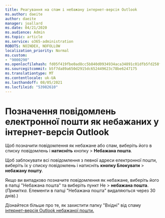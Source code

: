 ```yaml
---
title: Реагування на спам і небажану інтернет-версія Outlook
ms.author: daeite
author: daeite
manager: joallard
ms.date: 04/21/2020
ms.audience: Admin
ms.topic: article
ms.service: o365-administration
ROBOTS: NOINDEX, NOFOLLOW
localization_priority: Normal
ms.custom:
- "9000290"
ms.openlocfilehash: fd05f419fbe0ad8cc5b840d0934934aca34891c01dfb5fd258f9deba3e63ec0f
ms.sourcegitcommit: b5f7da89a650d2915dc652449623c78be6247175
ms.translationtype: MT
ms.contentlocale: uk-UA
ms.lasthandoff: 08/05/2021
ms.locfileid: "53982610"
---
```

# <a name="mark-email-messages-as-junk-in-outlook-on-the-web"></a>Позначення повідомлень електронної пошти як небажаних у інтернет-версія Outlook

Щоб позначити повідомлення як небажане або спам, виберіть його в списку повідомлень і **натисніть** кнопку  >  **Небажана пошта**.

Щоб заблокувати всі повідомлення з певної адреси електронної пошти, виберіть їх у списку повідомлень і натисніть **кнопку Блокувати**  >  **небажану пошту**.

Якщо ви випадково позначите повідомлення як небажане, виберіть його в папці "Небажана пошта" та виберіть пункт Не  >  **небажана пошта**. (*Примітка.* Елементи в папці "Небажана пошта" видаляються через 30 днів).)

Дізнайтеся більше про те, як захистити папку "Вхідні" від спаму [інтернет-версія Outlook небажаної пошти.](https://support.office.com/article/db786e79-54e2-40cc-904f-d89d57b7f41d)